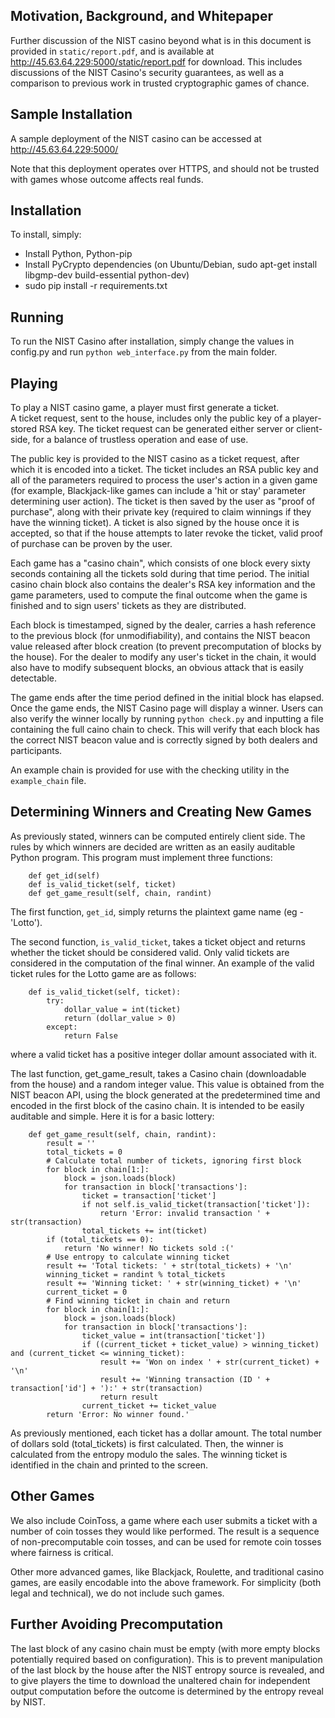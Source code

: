Motivation, Background, and Whitepaper
--------------------------------

Further discussion of the NIST casino beyond what is in this document is provided in `static/report.pdf`,
and is available at http://45.63.64.229:5000/static/report.pdf for download.  This includes discussions
of the NIST Casino's security guarantees, as well as a comparison to previous work in trusted 
cryptographic games of chance.


Sample Installation
-------------------

A sample deployment of the NIST casino can be accessed at http://45.63.64.229:5000/

Note that this deployment operates over HTTPS, and should not be trusted with games whose outcome affects
real funds.


Installation
-------------

To install, simply:

- Install Python, Python-pip
- Install PyCrypto dependencies (on Ubuntu/Debian, sudo apt-get install libgmp-dev build-essential python-dev)
- sudo pip install -r requirements.txt


Running
-------

To run the NIST Casino after installation, simply change the values in config.py and run
`python web_interface.py` from the main folder.


Playing
-------

To play a NIST casino game, a player must first generate a ticket.  
A ticket request, sent to the house, includes only the public key of a player-stored RSA 
key.  The ticket request can be generated either server or client-side, for a balance 
of trustless operation and ease of use.

The public key is provided to the NIST casino as a ticket request, after which it is encoded into
a ticket.  The ticket includes an RSA public key and all of the parameters required to process
the user's action in a given game (for example, Blackjack-like games can include a 'hit or stay'
parameter determining user action).  The ticket is then saved by the user as "proof of purchase",
along with their private key (required to claim winnings if they have the winning ticket).  A 
ticket is also signed by the house once it is accepted, so that if the house attempts to later
revoke the ticket, valid proof of purchase can be proven by the user.

Each game has a "casino chain", which consists of one block every sixty seconds containing all the
tickets sold during that time period.  The initial casino chain block also contains the dealer's
RSA key information and the game parameters, used to compute the final outcome when the game is finished
and to sign users' tickets as they are distributed.

Each block is timestamped, signed by the dealer, carries a hash reference to the previous block (for 
unmodifiability), and contains the NIST beacon value released after block creation (to prevent precomputation
of blocks by the house).  For the dealer to modify any user's ticket in the chain, it would also have
to modify subsequent blocks, an obvious attack that is easily detectable.

The game ends after the time period defined in the initial block has elapsed.  Once the game ends, the NIST 
Casino page will display a winner.  Users can also verify the winner locally by running 
`python check.py` and inputting a file containing the full caino chain to check.  This will verify that
each block has the correct NIST beacon value and is correctly signed by both dealers and participants.

An example chain is provided for use with the checking utility in the `example_chain` file.


Determining Winners and Creating New Games
-------------------------------------------

As previously stated, winners can be computed entirely client side.  The rules by which winners are
decided are written as an easily auditable Python program.  This program must implement three functions:

```
    def get_id(self)
    def is_valid_ticket(self, ticket)
    def get_game_result(self, chain, randint)

```

The first function, `get_id`, simply returns the plaintext game name (eg - 'Lotto').

The second function, `is_valid_ticket`, takes a ticket object and returns whether the ticket should
be considered valid.  Only valid tickets are considered in the computation of the final winner.  An 
example of the valid ticket rules for the Lotto game are as follows:

```
    def is_valid_ticket(self, ticket):
        try:
            dollar_value = int(ticket)
            return (dollar_value > 0)
        except:
            return False
```

where a valid ticket has a positive integer dollar amount associated with it.

The last function, get_game_result, takes a Casino chain (downloadable from the house) and a random
integer value.  This value is obtained from the NIST beacon API, using the block generated at the
predetermined time and encoded in the first block of the casino chain.  It is intended to be easily
auditable and simple.  Here it is for a basic lottery:

```
    def get_game_result(self, chain, randint):
        result = ''
        total_tickets = 0
        # Calculate total number of tickets, ignoring first block
        for block in chain[1:]:
            block = json.loads(block)
            for transaction in block['transactions']:
                ticket = transaction['ticket']
                if not self.is_valid_ticket(transaction['ticket']):
                    return 'Error: invalid transaction ' + str(transaction)
                total_tickets += int(ticket)
        if (total_tickets == 0):
            return 'No winner! No tickets sold :('
        # Use entropy to calculate winning ticket
        result += 'Total tickets: ' + str(total_tickets) + '\n'
        winning_ticket = randint % total_tickets
        result += 'Winning ticket: ' + str(winning_ticket) + '\n'
        current_ticket = 0
        # Find winning ticket in chain and return
        for block in chain[1:]:
            block = json.loads(block)
            for transaction in block['transactions']:
                ticket_value = int(transaction['ticket'])
                if ((current_ticket + ticket_value) > winning_ticket) and (current_ticket <= winning_ticket):
                    result += 'Won on index ' + str(current_ticket) + '\n'
                    result += 'Winning transaction (ID ' + transaction['id'] + '):' + str(transaction)
                    return result
                current_ticket += ticket_value
        return 'Error: No winner found.'
```

As previously mentioned, each ticket has a dollar amount.  The total number of dollars sold (total_tickets) is
first calculated.  Then, the winner is calculated from the entropy modulo the sales.  The winning ticket is 
identified in the chain and printed to the screen.


Other Games
-----------

We also include CoinToss, a game where each user submits a ticket with a number of coin tosses they would like
performed.  The result is a sequence of non-precomputable coin tosses, and can be used for remote coin tosses
where fairness is critical.

Other more advanced games, like Blackjack, Roulette, and traditional casino games, are easily encodable into
the above framework.  For simplicity (both legal and technical), we do not include such games.


Further Avoiding Precomputation
--------------------------------

The last block of any casino chain must be empty (with more empty blocks potentially
required based on configuration).  This is to prevent manipulation of the last block by the house 
after the NIST entropy source is revealed, and to give players the time to download the
unaltered chain for independent output computation before the outcome is determined by
the entropy reveal by NIST.
